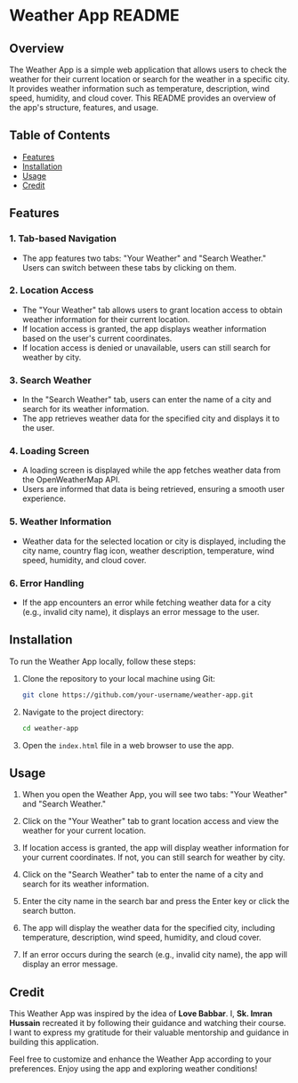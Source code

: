 # Weather App README

## Overview

The Weather App is a simple web application that allows users to check the weather for their current location or search for the weather in a specific city. It provides weather information such as temperature, description, wind speed, humidity, and cloud cover. This README provides an overview of the app's structure, features, and usage.

## Table of Contents

- [Features](#features)
- [Installation](#installation)
- [Usage](#usage)
- [Credit](#credit)

## Features

### 1. Tab-based Navigation

- The app features two tabs: "Your Weather" and "Search Weather." Users can switch between these tabs by clicking on them.

### 2. Location Access

- The "Your Weather" tab allows users to grant location access to obtain weather information for their current location.
- If location access is granted, the app displays weather information based on the user's current coordinates.
- If location access is denied or unavailable, users can still search for weather by city.

### 3. Search Weather

- In the "Search Weather" tab, users can enter the name of a city and search for its weather information.
- The app retrieves weather data for the specified city and displays it to the user.

### 4. Loading Screen

- A loading screen is displayed while the app fetches weather data from the OpenWeatherMap API.
- Users are informed that data is being retrieved, ensuring a smooth user experience.

### 5. Weather Information

- Weather data for the selected location or city is displayed, including the city name, country flag icon, weather description, temperature, wind speed, humidity, and cloud cover.

### 6. Error Handling

- If the app encounters an error while fetching weather data for a city (e.g., invalid city name), it displays an error message to the user.

## Installation

To run the Weather App locally, follow these steps:

1. Clone the repository to your local machine using Git:

   ```bash
   git clone https://github.com/your-username/weather-app.git
   ```

2. Navigate to the project directory:

   ```bash
   cd weather-app
   ```

3. Open the `index.html` file in a web browser to use the app.

## Usage

1. When you open the Weather App, you will see two tabs: "Your Weather" and "Search Weather."

2. Click on the "Your Weather" tab to grant location access and view the weather for your current location.

3. If location access is granted, the app will display weather information for your current coordinates. If not, you can still search for weather by city.

4. Click on the "Search Weather" tab to enter the name of a city and search for its weather information.

5. Enter the city name in the search bar and press the Enter key or click the search button.

6. The app will display the weather data for the specified city, including temperature, description, wind speed, humidity, and cloud cover.

7. If an error occurs during the search (e.g., invalid city name), the app will display an error message.

## Credit

This Weather App was inspired by the idea of **Love Babbar**. I, **Sk. Imran Hussain** recreated it by following their guidance and watching their course. I want to express my gratitude for their valuable mentorship and guidance in building this application.

Feel free to customize and enhance the Weather App according to your preferences. Enjoy using the app and exploring weather conditions!
